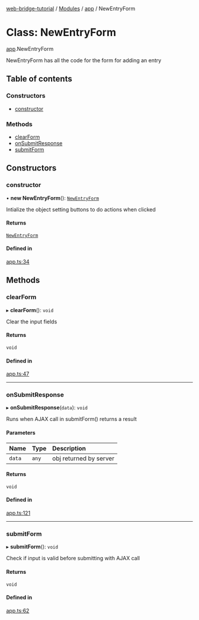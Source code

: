 [web-bridge-tutorial](../README.md) / [Modules](../modules.md) / [app](../modules/app.md) / NewEntryForm

# Class: NewEntryForm

[app](../modules/app.md).NewEntryForm

NewEntryForm has all the code for the form for adding an entry

## Table of contents

### Constructors

- [constructor](app.NewEntryForm.md#constructor)

### Methods

- [clearForm](app.NewEntryForm.md#clearform)
- [onSubmitResponse](app.NewEntryForm.md#onsubmitresponse)
- [submitForm](app.NewEntryForm.md#submitform)

## Constructors

### constructor

• **new NewEntryForm**(): [`NewEntryForm`](app.NewEntryForm.md)

Intialize the object  setting buttons to do actions when clicked

#### Returns

[`NewEntryForm`](app.NewEntryForm.md)

#### Defined in

[app.ts:34](https://bitbucket.org/sml3/cse216_sp24_team_21/src/f788df7/web/app.ts#lines-34)

## Methods

### clearForm

▸ **clearForm**(): `void`

Clear the input fields

#### Returns

`void`

#### Defined in

[app.ts:47](https://bitbucket.org/sml3/cse216_sp24_team_21/src/f788df7/web/app.ts#lines-47)

___

### onSubmitResponse

▸ **onSubmitResponse**(`data`): `void`

Runs when AJAX call in submitForm() returns a result

#### Parameters

| Name | Type | Description |
| :------ | :------ | :------ |
| `data` | `any` | obj returned by server |

#### Returns

`void`

#### Defined in

[app.ts:121](https://bitbucket.org/sml3/cse216_sp24_team_21/src/f788df7/web/app.ts#lines-121)

___

### submitForm

▸ **submitForm**(): `void`

Check if input is valid before submitting with AJAX call

#### Returns

`void`

#### Defined in

[app.ts:62](https://bitbucket.org/sml3/cse216_sp24_team_21/src/f788df7/web/app.ts#lines-62)

